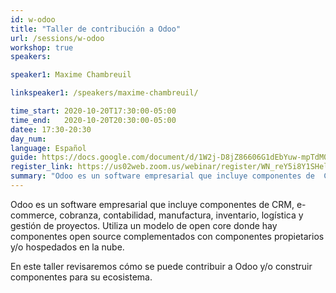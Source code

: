 ```yaml
---
id: w-odoo
title: "Taller de contribución a Odoo"
url: /sessions/w-odoo
workshop: true
speakers:

speaker1: Maxime Chambreuil

linkspeaker1: /speakers/maxime-chambreuil/

time_start: 2020-10-20T17:30:00-05:00
time_end:   2020-10-20T20:30:00-05:00
datee: 17:30-20:30
day_num: 
language: Español
guide: https://docs.google.com/document/d/1W2j-D8jZ86606G1dEbYuw-mpTdM0QZbhkwM6jxTOjkk/edit
register_link: https://us02web.zoom.us/webinar/register/WN_reY5i8Y1SHelVHqxulT1GQ
summary: "Odoo es un software empresarial que incluye componentes de  CRM, e-commerce, cobranza, contabilidad, manufactura, inventario, logística y gestión de proyectos."
---
```


Odoo es un software empresarial que incluye componentes de  CRM, e-commerce, cobranza, contabilidad, manufactura, inventario, logística y gestión de proyectos. Utiliza un modelo de open core donde hay componentes open source complementados con componentes propietarios y/o hospedados en la nube.

En este taller revisaremos cómo se puede contribuir a Odoo y/o construir componentes para su ecosistema.

